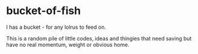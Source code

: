 # bucket-of-fish
I has a bucket - for any lolrus to feed on.

This is a random pile of little codes, ideas and thingies that need saving
but have no real momentum, weight or obvious home.

